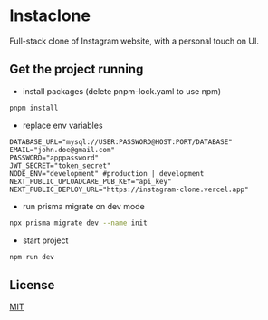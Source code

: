 # Instaclone

Full-stack clone of Instagram website, with a personal touch on UI.


## Get the project running

- install packages (delete pnpm-lock.yaml to use npm)

```bash
pnpm install
```

- replace env variables

```env
DATABASE_URL="mysql://USER:PASSWORD@HOST:PORT/DATABASE"
EMAIL="john.doe@gmail.com"
PASSWORD="apppassword"
JWT_SECRET="token_secret"
NODE_ENV="development" #production | development
NEXT_PUBLIC_UPLOADCARE_PUB_KEY="api_key"
NEXT_PUBLIC_DEPLOY_URL="https://instagram-clone.vercel.app"
```

- run prisma migrate on dev mode

```bash
npx prisma migrate dev --name init
```

- start project

```bash
npm run dev
```

## License

[MIT](https://choosealicense.com/licenses/mit/)
